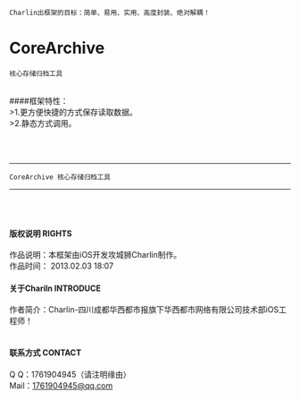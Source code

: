 
    Charlin出框架的目标：简单、易用、实用、高度封装、绝对解耦！

# CoreArchive
    核心存储归档工具
<br />
####框架特性：<br />
>1.更方便快捷的方式保存读取数据。<br />
>2.静态方式调用。<br />

<br /><br />


-----
    CoreArchive 核心存储归档工具
-----

<br /><br />

#### 版权说明 RIGHTS <br />
作品说明：本框架由iOS开发攻城狮Charlin制作。<br />
作品时间： 2013.02.03 18:07<br />


#### 关于Chariln INTRODUCE <br />
作者简介：Charlin-四川成都华西都市报旗下华西都市网络有限公司技术部iOS工程师！<br /><br />


#### 联系方式 CONTACT <br />
Q    Q：1761904945（请注明缘由）<br />
Mail：1761904945@qq.com<br />
